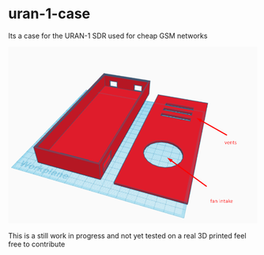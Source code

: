 # uran-1-case
Its a case for the URAN-1 SDR used for cheap GSM networks



![alt text](https://github.com/laptopfm/uran-1-case/blob/main/uran%201%20case.png?raw=true)

This is a still work in progress and not yet tested on a real 3D printed
feel free to contribute 
